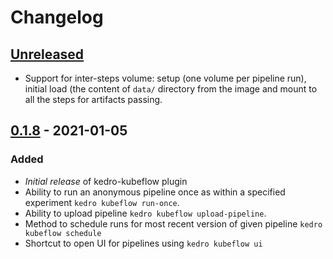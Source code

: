 # Changelog

## [Unreleased]

- Support for inter-steps volume: setup (one volume per pipeline run), initial load (the content of `data/` directory from the image and mount to all the steps for artifacts passing.

## [0.1.8] - 2021-01-05

### Added

-   *Initial release* of kedro-kubeflow plugin
-   Ability to run an anonymous pipeline once as within a specified experiment `kedro kubeflow run-once`.
-   Ability to upload pipeline `kedro kubeflow upload-pipeline`.
-   Method to schedule runs for most recent version of given pipeline `kedro kubeflow schedule` 
-   Shortcut to open UI for pipelines using `kedro kubeflow ui` 

[Unreleased]: https://github.com/getindata/kedro-kubeflow/compare/0.1.8...HEAD

[0.1.8]: https://github.com/getindata/kedro-kubeflow/compare/ea219ae5f70e726b7afc9d0864da4b6649e4deaf...0.1.8
